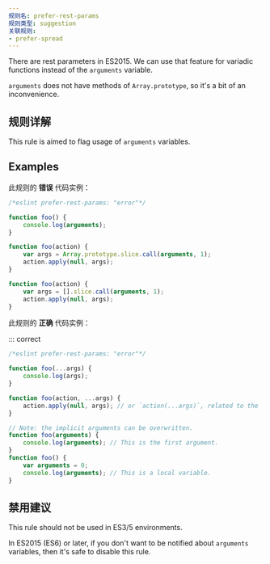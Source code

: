 ```yaml
---
规则名: prefer-rest-params
规则类型: suggestion
关联规则:
- prefer-spread
---
```



There are rest parameters in ES2015.
We can use that feature for variadic functions instead of the `arguments` variable.

`arguments` does not have methods of `Array.prototype`, so it's a bit of an inconvenience.

## 规则详解

This rule is aimed to flag usage of `arguments` variables.

## Examples

此规则的 **错误** 代码实例：



```js
/*eslint prefer-rest-params: "error"*/

function foo() {
    console.log(arguments);
}

function foo(action) {
    var args = Array.prototype.slice.call(arguments, 1);
    action.apply(null, args);
}

function foo(action) {
    var args = [].slice.call(arguments, 1);
    action.apply(null, args);
}
```

此规则的 **正确** 代码实例：

::: correct

```js
/*eslint prefer-rest-params: "error"*/

function foo(...args) {
    console.log(args);
}

function foo(action, ...args) {
    action.apply(null, args); // or `action(...args)`, related to the `prefer-spread` rule.
}

// Note: the implicit arguments can be overwritten.
function foo(arguments) {
    console.log(arguments); // This is the first argument.
}
function foo() {
    var arguments = 0;
    console.log(arguments); // This is a local variable.
}
```

## 禁用建议

This rule should not be used in ES3/5 environments.

In ES2015 (ES6) or later, if you don't want to be notified about `arguments` variables, then it's safe to disable this rule.
